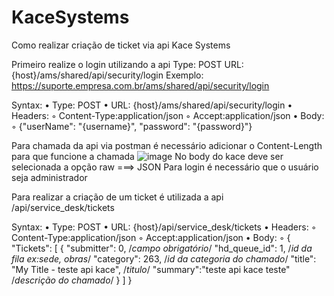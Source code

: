 # KaceSystems
Como realizar criação de ticket via api Kace Systems

Primeiro realize o login utilizando a api 
Type: POST
URL: {host}/ams/shared/api/security/login
Exemplo:
https://suporte.empresa.com.br/ams/shared/api/security/login

Syntax:
• Type: POST
• URL: {host}/ams/shared/api/security/login
• Headers:
◦ Content-Type:application/json
◦ Accept:application/json
• Body:
◦ {"userName": "{username}", "password": "{password}"}

Para chamada da api via postman é necessário adicionar o Content-Length para que funcione a chamada 
![image](https://github.com/leticiaingrid53/KaceSystems/assets/56976378/a11a11a3-5808-4a52-8579-3a59ceccf763)
No body do kace deve ser selecionada a opção raw ===> JSON
Para login é necessário que o usuário seja administrador

Para realizar a criação de um ticket é utilizada a api /api/service_desk/tickets

Syntax:
• Type: POST
• URL: {host}/api/service_desk/tickets
• Headers:
◦ Content-Type:application/json
◦ Accept:application/json
• Body:
◦ { "Tickets":  [
{
"submitter":  0, /*campo obrigatório*/
"hd_queue_id":  1, /*id da fila ex:sede, obras*/
"category":  263, /*id da categoria do chamado*/
"title":  "My Title - teste api kace", /*titulo*/
"summary":"teste api kace teste" /*descrição do chamado*/
}
]
}



